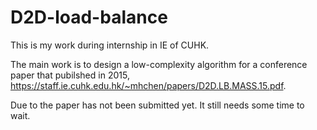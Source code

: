 # D2D-load-balance
This is my work during internship in IE of CUHK.

The main work is to design a low-complexity algorithm for a conference paper that pubilshed in 2015, https://staff.ie.cuhk.edu.hk/~mhchen/papers/D2D.LB.MASS.15.pdf.  

Due to the paper has not been submitted yet. It still needs some time to wait.

